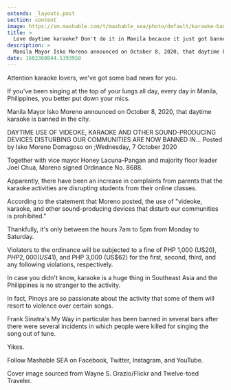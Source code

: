 ```yaml
--- 
extends: _layouts.post 
section: content 
image: https://sm.mashable.com/t/mashable_sea/photo/default/karaoke-ban-philippines-manila-daytime_w59z.1200.jpg 
title: > 
  Love daytime karaoke? Don't do it in Manila because it just got banned. 
description: > 
  Manila Mayor Isko Moreno announced on October 8, 2020, that daytime karaoke is banned in the city.DAYTIME USE OF VIDEOKE, KARAOKE AND OTHER SOUND-PRODUCING DEVICES DISTURBING OUR COMMUNITIES ARE NOW BANNED IN... Posted by Isko Moreno Domagoso on ;Wednesday, 7 October 2020Together with vice mayor Honey Lacuna-Pangan and majority floor leader Joel Chua, Moreno signed Ordinance No.Apparently, there have been an increase in complaints from parents that the karaoke activities are disrupting students from their online classes.According to the statement that Moreno posted, the use of "videoke, karaoke, and other sound-producing devices that disturb our communities is prohibited."In case you didn't know, karaoke is a huge thing in Southeast Asia and the Philippines is no stranger to the activity. 
date: 1602360844.5393958 
--- 
```

Attention karaoke lovers, we've got some bad news for you.

If you've been singing at the top of your lungs all day, every day in Manila, Philippines, you better put down your mics.

Manila Mayor Isko Moreno announced on October 8, 2020, that daytime karaoke is banned in the city.

DAYTIME USE OF VIDEOKE, KARAOKE AND OTHER SOUND-PRODUCING DEVICES DISTURBING OUR COMMUNITIES ARE NOW BANNED IN... Posted by Isko Moreno Domagoso on ;Wednesday, 7 October 2020

Together with vice mayor Honey Lacuna-Pangan and majority floor leader Joel Chua, Moreno signed Ordinance No. 8688.

Apparently, there have been an increase in complaints from parents that the karaoke activities are disrupting students from their online classes.

According to the statement that Moreno posted, the use of "videoke, karaoke, and other sound-producing devices that disturb our communities is prohibited."

Thankfully, it's only between the hours 7am to 5pm from Monday to Saturday.

Violators to the ordinance will be subjected to a fine of PHP 1,000 (US$20), PHP 2,000 (US$41), and PHP 3,000 (US$62) for the first, second, third, and any following violations, respectively.

In case you didn't know, karaoke is a huge thing in Southeast Asia and the Philippines is no stranger to the activity.

In fact, Pinoys are so passionate about the activity that some of them will resort to violence over certain songs.

Frank Sinatra's My Way in particular has been banned in several bars after there were several incidents in which people were killed for singing the song out of tune.

Yikes.

Follow Mashable SEA on Facebook, Twitter, Instagram, and YouTube.

Cover image sourced from Wayne S. Grazio/Flickr and Twelve-toed Traveler.
